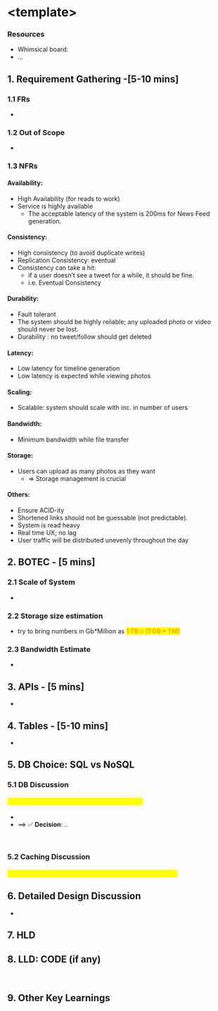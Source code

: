 # \<template>

### Resources <a href="resources" id="resources"></a>

* Whimsical board:
* ...

## 1. Requirement Gathering                -\[5-10 mins] <a href="1.-requirement-gathering" id="1.-requirement-gathering"></a>

### 1.1 FRs <a href="1.1-frs" id="1.1-frs"></a>

*

### 1.2 Out of Scope <a href="1.3-out-of-scope" id="1.3-out-of-scope"></a>

*

### 1.3 NFRs <a href="1.2-nfrs" id="1.2-nfrs"></a>

#### Availability:

* High Availability (for reads to work)
* Service is highly available
  * The acceptable latency of the system is 200ms for News Feed generation.

#### Consistency:

* High consistency (to avoid duplicate writes)
* Replication Consistency: eventual
* Consistency can take a hit:
  * if a user doesn’t see a tweet for a while, it should be fine.
  * i.e. Eventual Consistency

#### Durability:

* Fault tolerant
* The system should be highly reliable; any uploaded photo or video should never be lost.
* Durability : no tweet/follow should get deleted

#### Latency:

* Low latency for timeline generation
* Low latency is expected while viewing photos

#### Scaling:

* Scalable: system should scale with inc. in number of users

#### Bandwidth:

* Minimum bandwidth while file transfer

#### Storage:

* Users can upload as many photos as they want
  * \=> Storage management is crucial

#### Others:

* Ensure ACID-ity
* Shortened links should not be guessable (not predictable).
* System is read heavy
* Real time UX; no lag
* User traffic will be distributed unevenly throughout the day



## 2. BOTEC                                                           - \[5 mins] <a href="2.-botec" id="2.-botec"></a>

### 2.1 Scale of System <a href="2.1-scale-of-system" id="2.1-scale-of-system"></a>

*

### 2.2 Storage size estimation <a href="2.2-storage-size-estimation" id="2.2-storage-size-estimation"></a>

* try to bring numbers in Gb\*Million as <mark style="color:orange;">**1 TB = (1 GB \* 1 M)**</mark>

### 2.3 Bandwidth Estimate <a href="2.3-bandwidth-estimate" id="2.3-bandwidth-estimate"></a>

*

## 3. APIs                                                               - \[5 mins] <a href="3.-apis" id="3.-apis"></a>

* **​**

## 4. Tables                                                      - \[5-10 mins] <a href="4.-tables" id="4.-tables"></a>

*

## 5. DB Choice: SQL vs NoSQL <a href="5.-db-choice-sql-vs-nosql" id="5.-db-choice-sql-vs-nosql"></a>

### 5.1 DB Discussion <a href="5.1-db-discussion" id="5.1-db-discussion"></a>

#### <mark style="color:yellow;">**-> Discuss Pros & Cons of both: SQL & NoSQL**</mark> <a href="greater-than-discuss-pros-and-cons-of-both-sql-and-nosql" id="greater-than-discuss-pros-and-cons-of-both-sql-and-nosql"></a>

*
* \==> ✅ **Decision**: ..

​

### 5.2 Caching Discussion <a href="5.2-caching-discussion" id="5.2-caching-discussion"></a>

#### <mark style="color:yellow;">-> Discuss Global/Distributed Cache ✅ vs. Local Cache ❌</mark> <a href="31eb" id="31eb"></a>

## 6. Detailed Design Discussion <a href="6.-detailed-discussion-encoding-approaches" id="6.-detailed-discussion-encoding-approaches"></a>

*

## 7. HLD <a href="7.-hld" id="7.-hld"></a>

## 8. LLD: CODE (if any) <a href="8.-lld-code" id="8.-lld-code"></a>

​

## 9. Other Key Learnings <a href="9.-other-key-learnings" id="9.-other-key-learnings"></a>
